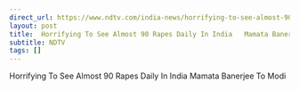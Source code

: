 ```yaml
---
direct_url: https://www.ndtv.com/india-news/horrifying-to-see-almost-90-rapes-daily-in-india-mamata-banerjee-to-pm-modi-6394081
layout: post
title:  Horrifying To See Almost 90 Rapes Daily In India   Mamata Banerjee To Modi
subtitle: NDTV
tags: []
---
```


 Horrifying To See Almost 90 Rapes Daily In India   Mamata Banerjee To Modi
